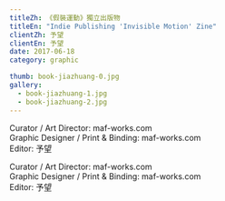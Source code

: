 ```yaml
---
titleZh: 《假裝運動》獨立出版物
titleEn: "Indie Publishing 'Invisible Motion' Zine"
clientZh: 予望
clientEn: 予望
date: 2017-06-18
category: graphic

thumb: book-jiazhuang-0.jpg
gallery:
  - book-jiazhuang-1.jpg
  - book-jiazhuang-2.jpg
---
```


Curator / Art Director: maf-works.com<br/>
Graphic Designer / Print & Binding: maf-works.com<br/>
Editor: 予望

<!-- lang -->

Curator / Art Director: maf-works.com<br/>
Graphic Designer / Print & Binding: maf-works.com<br/>
Editor: 予望
